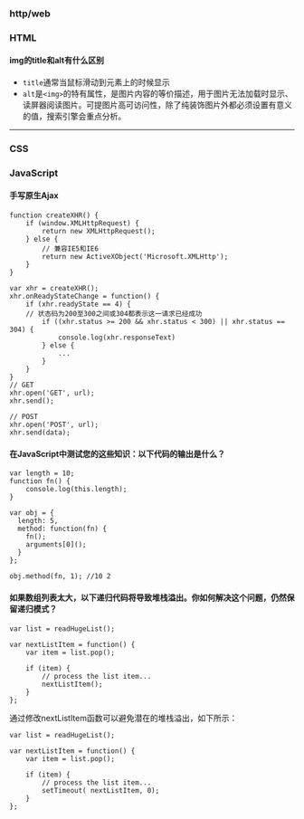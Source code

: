 ### http/web

### HTML
#### img的title和alt有什么区别
- `title`通常当鼠标滑动到元素上的时候显示
- `alt`是`<img>`的特有属性，是图片内容的等价描述，用于图片无法加载时显示、读屏器阅读图片。可提图片高可访问性，除了纯装饰图片外都必须设置有意义的值，搜索引擎会重点分析。
___

### CSS
### JavaScript

#### 手写原生Ajax
```
function createXHR() {
    if (window.XMLHttpRequest) {
        return new XMLHttpRequest();
    } else {
        // 兼容IE5和IE6
        return new ActiveXObject('Microsoft.XMLHttp');
    }
}

var xhr = createXHR();
xhr.onReadyStateChange = function() {
    if (xhr.readyState == 4) {
    // 状态码为200至300之间或304都表示这一请求已经成功
        if ((xhr.status >= 200 && xhr.status < 300) || xhr.status == 304) {
            console.log(xhr.responseText)
        } else {
            ...
        }
    }
}
// GET
xhr.open('GET', url);
xhr.send();

// POST
xhr.open('POST', url);
xhr.send(data);
```

#### 在JavaScript中测试您的这些知识：以下代码的输出是什么？

```
var length = 10;
function fn() {
    console.log(this.length);
}

var obj = {
  length: 5,
  method: function(fn) {
    fn();
    arguments[0]();
  }
};

obj.method(fn, 1); //10 2
```

#### 如果数组列表太大，以下递归代码将导致堆栈溢出。你如何解决这个问题，仍然保留递归模式？
```
var list = readHugeList();

var nextListItem = function() {
    var item = list.pop();

    if (item) {
        // process the list item...
        nextListItem();
    }
};
```
通过修改nextListItem函数可以避免潜在的堆栈溢出，如下所示：
```
var list = readHugeList();

var nextListItem = function() {
    var item = list.pop();

    if (item) {
        // process the list item...
        setTimeout( nextListItem, 0);
    }
};
```